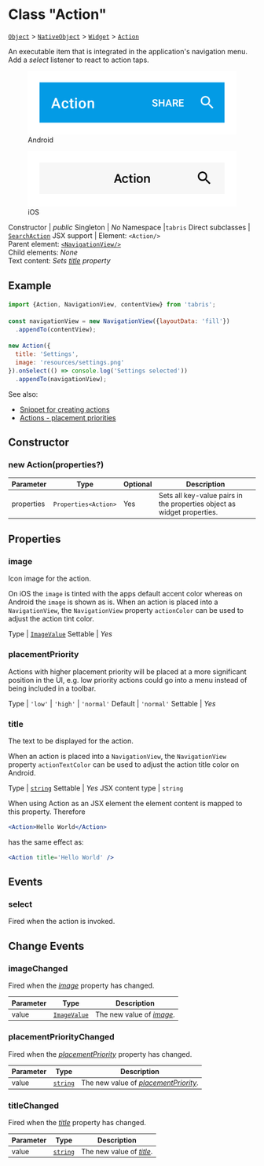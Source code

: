 ---
---
# Class "Action"

<span style="white-space:nowrap;">[`Object`](https://developer.mozilla.org/en-US/docs/Web/JavaScript/Reference/Global_Objects/Object)</span> > <span style="white-space:nowrap;">[`NativeObject`](NativeObject.md)</span> > <span style="white-space:nowrap;">[`Widget`](Widget.md)</span> > <span style="white-space:nowrap;">[`Action`](Action.md)</span>

An executable item that is integrated in the application's navigation menu. Add a *select* listener to react to action taps.


<div class="tabris-image"><figure><div><img srcset="img/android/Action.png 2x" src="img/android/Action.png" alt="Action on Android"/></div><figcaption>Android</figcaption></figure><figure><div><img srcset="img/ios/Action.png 2x" src="img/ios/Action.png" alt="Action on iOS"/></div><figcaption>iOS</figcaption></figure></div>

Constructor | *public*
Singleton | *No*
Namespace |`tabris`
Direct subclasses | <span style="white-space:nowrap;">[`SearchAction`](SearchAction.md)</span>
JSX support | Element: `<Action/>`<br/>Parent element: [`<NavigationView/>`](NavigationView.md)<br/>Child elements: *None*<br/>Text content: *Sets [title](#title) property*<br/>

## Example
```js
import {Action, NavigationView, contentView} from 'tabris';

const navigationView = new NavigationView({layoutData: 'fill'})
  .appendTo(contentView);

new Action({
  title: 'Settings',
  image: 'resources/settings.png'
}).onSelect(() => console.log('Settings selected'))
  .appendTo(navigationView);
```

See also:

- [Snippet for creating actions](https://github.com/eclipsesource/tabris-js/tree/v3.0.0-beta2-dev.20190311+1537/snippets/navigationview-action.js)
- [Actions - placement priorities](https://github.com/eclipsesource/tabris-js/tree/v3.0.0-beta2-dev.20190311+1537/snippets/navigationview-action-placementpriority.js)

## Constructor

### new Action(properties?)

Parameter|Type|Optional|Description
-|-|-|-
properties | <span style="white-space:nowrap;">`Properties<Action>`</span> | Yes | Sets all key-value pairs in the properties object as widget properties.

## Properties

### image


Icon image for the action.

On iOS the `image` is tinted with the apps default accent color whereas on Android the `image` is shown as is. When an action is placed into a `NavigationView`, the `NavigationView` property `actionColor` can be used to adjust the action tint color.

Type | <span style="white-space:nowrap;">[`ImageValue`](../types.md#imagevalue)</span>
Settable | *Yes*




### placementPriority


Actions with higher placement priority will be placed at a more significant position in the UI, e.g. low priority actions could go into a menu instead of being included in a toolbar.

Type | `'low'` \| `'high'` \| `'normal'`
Default | `'normal'`
Settable | *Yes*




### title


The text to be displayed for the action.

When an action is placed into a `NavigationView`, the `NavigationView` property `actionTextColor` can be used to adjust the action title color on Android.

Type | <span style="white-space:nowrap;">[`string`](https://developer.mozilla.org/en-US/docs/Web/JavaScript/Data_structures#String_type)</span>
Settable | *Yes*
JSX content type | `string`




When using Action as an JSX element the element content is mapped to this property. Therefore
```jsx
<Action>Hello World</Action>
```
 has the same effect as:
```jsx
<Action title='Hello World' />
```



## Events

### select

Fired when the action is invoked.

## Change Events

### imageChanged

Fired when the [*image*](#image) property has changed.

Parameter|Type|Description
-|-|-
value | <span style="white-space:nowrap;">[`ImageValue`](../types.md#imagevalue)</span> | The new value of [*image*](#image).

### placementPriorityChanged

Fired when the [*placementPriority*](#placementPriority) property has changed.

Parameter|Type|Description
-|-|-
value | <span style="white-space:nowrap;">[`string`](https://developer.mozilla.org/en-US/docs/Web/JavaScript/Data_structures#String_type)</span> | The new value of [*placementPriority*](#placementPriority).

### titleChanged

Fired when the [*title*](#title) property has changed.

Parameter|Type|Description
-|-|-
value | <span style="white-space:nowrap;">[`string`](https://developer.mozilla.org/en-US/docs/Web/JavaScript/Data_structures#String_type)</span> | The new value of [*title*](#title).

